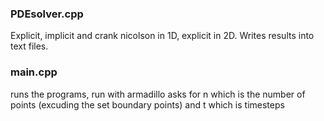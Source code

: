 ### PDEsolver.cpp 
Explicit, implicit and crank nicolson in 1D, explicit in 2D. Writes results into text files.

### main.cpp
runs the programs, run with armadillo 
asks for n which is the number of points (excuding the set boundary points)
and t which is timesteps 
